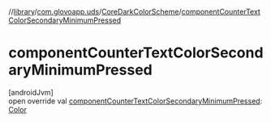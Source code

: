 //[library](../../../index.md)/[com.glovoapp.uds](../index.md)/[CoreDarkColorScheme](index.md)/[componentCounterTextColorSecondaryMinimumPressed](component-counter-text-color-secondary-minimum-pressed.md)

# componentCounterTextColorSecondaryMinimumPressed

[androidJvm]\
open override val [componentCounterTextColorSecondaryMinimumPressed](component-counter-text-color-secondary-minimum-pressed.md): [Color](https://developer.android.com/reference/kotlin/androidx/compose/ui/graphics/Color.html)
